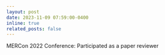 ```yaml
---
layout: post
date: 2023-11-09 07:59:00-0400
inline: true
related_posts: false
---
```


MERCon 2022 Conference: Participated as a paper reviewer
